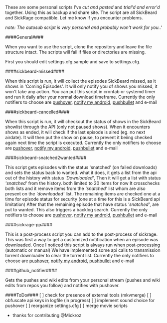 These are some personal scripts I've *cut and pasted* and *trial'd and error'd* together.
Using this as backup and share site.
The script are all SickBeard and SickRage compatible. Let me know if you encounter problems.

*note: The autosub script is very personal and probably won't work for you..'*

####General####

When you want to use the script, clone the repository and leave the file structure intact. The scripts will fail if files or directories are missing.

First you should edit settings.cfg.sample and save to settings.cfg.

####sickbeard-missed####

When this script is run, it will collect the episodes SickBeard missed, as it shows in 'Coming Episodes'.
It will only notify you of shows you missed, it won't take any action.
You can put this script in crontab or systemd timer and run it daily after your normal download timeframe.
Currently the only notifiers to choose are [pushover](http://www.pushover.net), [notify my android](http://www.notifymyandroid.com), [pushbullet](http://www.pushbullet.com) and e-mail

####sickbeard-cancelled####

When this script is run, it will checkout the status of shows in the SickBeard showlist through the API (only not paused shows).
When it encounters shows as ended, it will check if the last episode is aired (eg. no next airdate).
It will then put the show on pause, to prevent it beiing checked again next time the script is executed.
Currently the only notifiers to choose are [pushover](http://www.pushover.net), [notify my android](http://www.notifymyandroid.com), [pushbullet](http://www.pushbullet.com) and e-mail

####sickbeard-snatched2wanted####

This script gets episodes with the status 'snatched' (on failed downloads) and sets the status back to wanted.
what it does, it gets a list from the api out of the history with status *'Downloaded'*, Then it will get a list with status *'snatched'* from the history.
both limited to 20 items for now
It crosschecks both lists and it remove items from the *'snatched'* list whom are also present on the *'downloaded'* list.
The remaining items are checked one at a time for episode status for security (one at a time for this is a SickBeard api limitation)
After that the remaining episode that have status *'snatched'*, are put to wanted. This also triggers a backlog search.
Currently the only notifiers to choose are [pushover](http://www.pushover.net), [notify my android](http://www.notifymyandroid.com), [pushbullet](http://www.pushbullet.com) and e-mail

####sickrage-pp####

This is a post-process script you can add to the post-process of sickrage. This was first a way to get a customized notification when an episode was downloaded. Once I noticed this script is always run when post-processing (automatic or manual) We have implemented some api calls to transmission torrent downloader to clear the torrent list.
Currently the only notifiers to choose are [pushover](http://www.pushover.net), [notify my android](http://www.notifymyandroid.com), [pushbullet](http://www.pushbullet.com) and e-mail

####github_notifier####

Gets the pushes and wiki edits from your personal stream (pushes and wiki edits from repos you follow) and notifies with pushover.

####ToDo####
[ ] check for presence of external tools (mkvmerge)
[ ] obfuscate api keys in logfile (in progress)
[ ] implement sound choice for pushover
[ ] reorganize settings.cfg
[ ] merge movie scripts

* thanks for contributing @Mickroz
